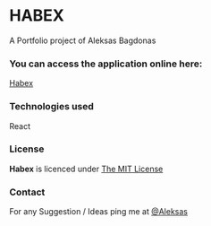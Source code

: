 # HABEX
A Portfolio project of Aleksas Bagdonas

### You can access the application online here:
[Habex](https://habexapp.netlify.app/)

### Technologies used
React

### License
**Habex** is licenced under [The MIT License](https://opensource.org/licenses/MIT)

### Contact

For any Suggestion / Ideas ping me at [@Aleksas](https://www.linkedin.com/in/aleksas-bagdonas-2bb8a71b2/)

